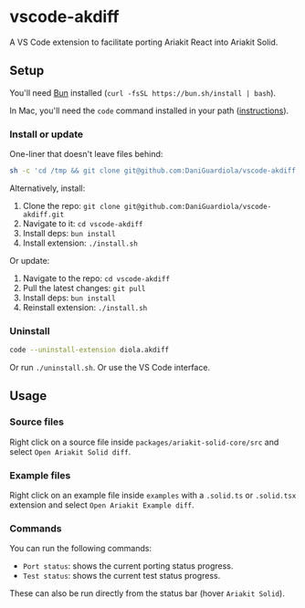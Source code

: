 # vscode-akdiff

A VS Code extension to facilitate porting Ariakit React into Ariakit Solid.

## Setup

You'll need [Bun](https://bun.sh/) installed (`curl -fsSL https://bun.sh/install | bash`).

In Mac, you'll need the `code` command installed in your path ([instructions](https://code.visualstudio.com/docs/setup/mac#_configure-the-path-with-vs-code)).

### Install or update

One-liner that doesn't leave files behind:

```sh
sh -c 'cd /tmp && git clone git@github.com:DaniGuardiola/vscode-akdiff.git && cd vscode-akdiff && bun install && ./install.sh && rm -rf /tmp/vscode-akdiff'
```

Alternatively, install:

1. Clone the repo: `git clone git@github.com:DaniGuardiola/vscode-akdiff.git`
2. Navigate to it: `cd vscode-akdiff`
3. Install deps: `bun install`
4. Install extension: `./install.sh`

Or update:

1. Navigate to the repo: `cd vscode-akdiff`
2. Pull the latest changes: `git pull`
3. Install deps: `bun install`
4. Reinstall extension: `./install.sh`

### Uninstall

```sh
code --uninstall-extension diola.akdiff
```

Or run `./uninstall.sh`. Or use the VS Code interface.

## Usage

### Source files

Right click on a source file inside `packages/ariakit-solid-core/src` and select `Open Ariakit Solid diff`.

### Example files

Right click on an example file inside `examples` with a `.solid.ts` or `.solid.tsx` extension and select `Open Ariakit Example diff`.

### Commands

You can run the following commands:

- `Port status`: shows the current porting status progress.
- `Test status`: shows the current test status progress.

These can also be run directly from the status bar (hover `Ariakit Solid`).
